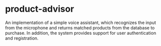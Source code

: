 # product-advisor

An implementation of a simple voice assistant, which recognizes the input from the microphone and returns matched products from the database to purchase.
In addition, the system provides support for user authentication and registration.
